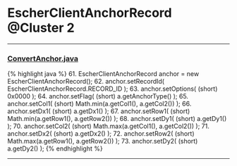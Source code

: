 # EscherClientAnchorRecord @Cluster 2

***

### [ConvertAnchor.java](https://searchcode.com/codesearch/view/15642362/)
{% highlight java %}
61. EscherClientAnchorRecord anchor = new EscherClientAnchorRecord();
62. anchor.setRecordId( EscherClientAnchorRecord.RECORD_ID );
63. anchor.setOptions( (short) 0x0000 );
64. anchor.setFlag( (short) a.getAnchorType() );
65. anchor.setCol1( (short) Math.min(a.getCol1(), a.getCol2()) );
66. anchor.setDx1( (short) a.getDx1() );
67. anchor.setRow1( (short) Math.min(a.getRow1(), a.getRow2()) );
68. anchor.setDy1( (short) a.getDy1() );
70. anchor.setCol2( (short) Math.max(a.getCol1(), a.getCol2()) );
71. anchor.setDx2( (short) a.getDx2() );
72. anchor.setRow2( (short) Math.max(a.getRow1(), a.getRow2()) );
73. anchor.setDy2( (short) a.getDy2() );
{% endhighlight %}

***


